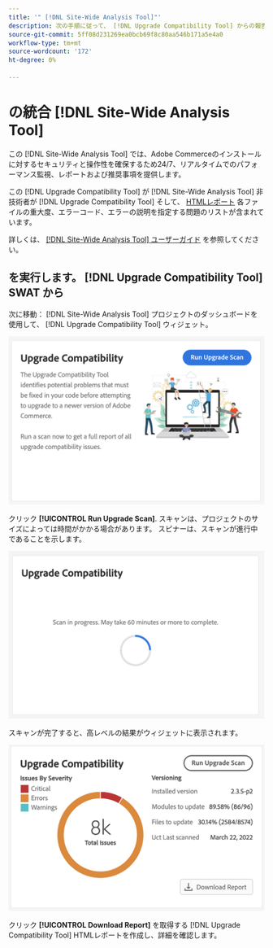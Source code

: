```yaml
---
title: '" [!DNL Site-Wide Analysis Tool]"'
description: 次の手順に従って、 [!DNL Upgrade Compatibility Tool] からの報告 [!DNL Site-Wide Analysis Tool] ダッシュボードをAdobe Commerceプロジェクトに貼り付けます。
source-git-commit: 5ff08d231269ea0bcb69f8c80aa546b171a5e4a0
workflow-type: tm+mt
source-wordcount: '172'
ht-degree: 0%

---
```



# の統合 [!DNL Site-Wide Analysis Tool]

この [!DNL Site-Wide Analysis Tool] では、Adobe Commerceのインストールに対するセキュリティと操作性を確保するため24/7、リアルタイムでのパフォーマンス監視、レポートおよび推奨事項を提供します。

この [!DNL Upgrade Compatibility Tool] が [!DNL Site-Wide Analysis Tool] 非技術者が [!DNL Upgrade Compatibility Tool] そして、 [HTMLレポート](https://experienceleague.adobe.com/docs/commerce-operations/upgrade-guide/upgrade-compatibility-tool/run.html?lang=en#output) 各ファイルの重大度、エラーコード、エラーの説明を指定する問題のリストが含まれています。

詳しくは、 [[!DNL Site-Wide Analysis Tool] ユーザーガイド](https://docs.magento.com/user-guide/reports/site-wide-analysis-tool.html) を参照してください。

## を実行します。 [!DNL Upgrade Compatibility Tool] SWAT から

次に移動： [!DNL Site-Wide Analysis Tool] プロジェクトのダッシュボードを使用して、 [!DNL Upgrade Compatibility Tool] ウィジェット。

![UCT SWAT ウィジェット — 初期](../../assets/upgrade-guide/uct-swat-initial.png)

クリック **[!UICONTROL Run Upgrade Scan]**. スキャンは、プロジェクトのサイズによっては時間がかかる場合があります。 スピナーは、スキャンが進行中であることを示します。

![UCT SWAT ウィジェット — 進行中](../../assets/upgrade-guide/uct-swat-progress.png)

スキャンが完了すると、高レベルの結果がウィジェットに表示されます。

![UCT SWAT ウィジェット — 結果](../../assets/upgrade-guide/uct-swat-results.png)

クリック **[!UICONTROL Download Report]** を取得する [!DNL Upgrade Compatibility Tool] HTMLレポートを作成し、詳細を確認します。
